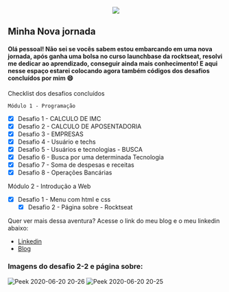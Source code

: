 <p align="center">

<img src="https://user-images.githubusercontent.com/51785898/84900518-9d533580-b080-11ea-9424-06a0c33ab2f5.png"/>

</p>


## Minha Nova jornada

#### Olá pessoal! Não sei se vocês sabem estou embarcando em uma nova jornada, após ganha uma bolsa no curso launchbase da rocktseat, resolvi me dedicar ao aprendizado, conseguir ainda mais conhecimento! E aqui nesse espaço estarei colocando agora também códigos dos desafios concluídos por mim 😄

Checklist dos desafios concluídos

    Módulo 1 - Programação

  - [x] Desafio 1 - CALCULO DE IMC
  - [x] Desafio 2 - CALCULO DE APOSENTADORIA
  - [x] Desafio 3 - EMPRESAS
  - [x] Desafio 4 - Usuário e techs
  - [x] Desafio 5 - Usuários e tecnologias - BUSCA
  - [x] Desafio 6 - Busca por uma determinada Tecnologia
  - [x] Desafio 7 - Soma de despesas e receitas
  - [x] Desafio 8 - Operações Bancárias
  
  Módulo 2 - Introdução a Web
  
  - [x] Desafio 1 - Menu com html e css
    - [x] Desafio 2 - Página sobre - Rocktseat

Quer ver mais dessa aventura? Acesse o link do meu blog e o meu linkedin abaixo:

 * [Linkedin](https://www.linkedin.com/in/marcos-henrique-1692681a0/)
 * [Blog](http://costconsultoria.com.br/roboticaedesafios/)
 
 ### Imagens do desafio 2-2 e página sobre:
 
 ![Peek 2020-06-20 20-26](https://user-images.githubusercontent.com/51785898/85213485-796c4a00-b335-11ea-90d9-3e3bf48560f1.gif)
![Peek 2020-06-20 20-25](https://user-images.githubusercontent.com/51785898/85213487-7d986780-b335-11ea-82c5-82e76535c87f.gif)


 

